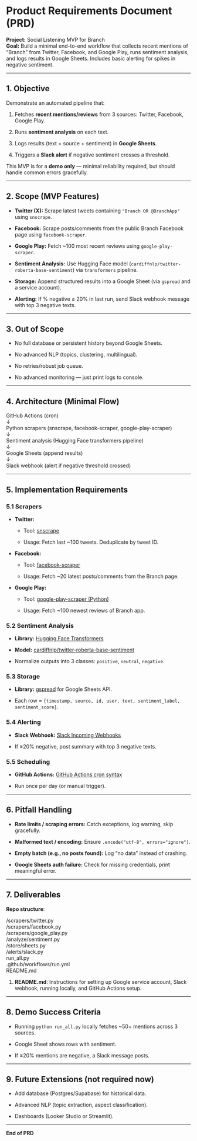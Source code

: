 # **Product Requirements Document (PRD)**

**Project:** Social Listening MVP for Branch  
 **Goal:** Build a minimal end-to-end workflow that collects recent mentions of “Branch” from Twitter, Facebook, and Google Play, runs sentiment analysis, and logs results in Google Sheets. Includes basic alerting for spikes in negative sentiment.

---

## **1\. Objective**

Demonstrate an automated pipeline that:

1. Fetches **recent mentions/reviews** from 3 sources: Twitter, Facebook, Google Play.

2. Runs **sentiment analysis** on each text.

3. Logs results (text \+ source \+ sentiment) in **Google Sheets**.

4. Triggers a **Slack alert** if negative sentiment crosses a threshold.

This MVP is for a **demo only** — minimal reliability required, but should handle common errors gracefully.

---

## **2\. Scope (MVP Features)**

* **Twitter (X):** Scrape latest tweets containing `"Branch OR @BranchApp"` using `snscrape`.

* **Facebook:** Scrape posts/comments from the public Branch Facebook page using `facebook-scraper`.

* **Google Play:** Fetch \~100 most recent reviews using `google-play-scraper`.

* **Sentiment Analysis:** Use Hugging Face model (`cardiffnlp/twitter-roberta-base-sentiment`) via `transformers` pipeline.

* **Storage:** Append structured results into a Google Sheet (via `gspread` and a service account).

* **Alerting:** If % negative ≥ 20% in last run, send Slack webhook message with top 3 negative texts.

---

## **3\. Out of Scope**

* No full database or persistent history beyond Google Sheets.

* No advanced NLP (topics, clustering, multilingual).

* No retries/robust job queue.

* No advanced monitoring — just print logs to console.

---

## **4\. Architecture (Minimal Flow)**

GitHub Actions (cron)  
   ↓  
Python scrapers (snscrape, facebook-scraper, google-play-scraper)  
   ↓  
Sentiment analysis (Hugging Face transformers pipeline)  
   ↓  
Google Sheets (append results)  
   ↓  
Slack webhook (alert if negative threshold crossed)

---

## **5\. Implementation Requirements**

### **5.1 Scrapers**

* **Twitter:**

  * Tool: [snscrape](https://github.com/JustAnotherArchivist/snscrape)

  * Usage: Fetch last \~100 tweets. Deduplicate by tweet ID.

* **Facebook:**

  * Tool: [facebook-scraper](https://github.com/kevinzg/facebook-scraper)

  * Usage: Fetch \~20 latest posts/comments from the Branch page.

* **Google Play:**

  * Tool: [google-play-scraper (Python)](https://github.com/JoMingyu/google-play-scraper)

  * Usage: Fetch \~100 newest reviews of Branch app.

### **5.2 Sentiment Analysis**

* **Library:** [Hugging Face Transformers](https://huggingface.co/docs/transformers/index)

* **Model:** [cardiffnlp/twitter-roberta-base-sentiment](https://huggingface.co/cardiffnlp/twitter-roberta-base-sentiment)

* Normalize outputs into 3 classes: `positive`, `neutral`, `negative`.

### **5.3 Storage**

* **Library:** [gspread](https://docs.gspread.org/en/latest/) for Google Sheets API.

* Each row \= `{timestamp, source, id, user, text, sentiment_label, sentiment_score}`.

### **5.4 Alerting**

* **Slack Webhook:** [Slack Incoming Webhooks](https://api.slack.com/messaging/webhooks)

* If ≥20% negative, post summary with top 3 negative texts.

### **5.5 Scheduling**

* **GitHub Actions:** [GitHub Actions cron syntax](https://docs.github.com/en/actions/using-workflows/events-that-trigger-workflows#schedule)

* Run once per day (or manual trigger).

---

## **6\. Pitfall Handling**

* **Rate limits / scraping errors:** Catch exceptions, log warning, skip gracefully.

* **Malformed text / encoding:** Ensure `.encode("utf-8", errors="ignore")`.

* **Empty batch (e.g., no posts found):** Log “no data” instead of crashing.

* **Google Sheets auth failure:** Check for missing credentials, print meaningful error.

---

## **7\. Deliverables**

**Repo structure**:

 /scrapers/twitter.py  
/scrapers/facebook.py  
/scrapers/google\_play.py  
/analyze/sentiment.py  
/store/sheets.py  
/alerts/slack.py  
run\_all.py  
.github/workflows/run.yml  
README.md

1. **README.md**: Instructions for setting up Google service account, Slack webhook, running locally, and GitHub Actions setup.

---

## **8\. Demo Success Criteria**

* Running `python run_all.py` locally fetches \~50+ mentions across 3 sources.

* Google Sheet shows rows with sentiment.

* If ≥20% mentions are negative, a Slack message posts.

---

## **9\. Future Extensions (not required now)**

* Add database (Postgres/Supabase) for historical data.

* Advanced NLP (topic extraction, aspect classification).

* Dashboards (Looker Studio or Streamlit).

---

**End of PRD**

